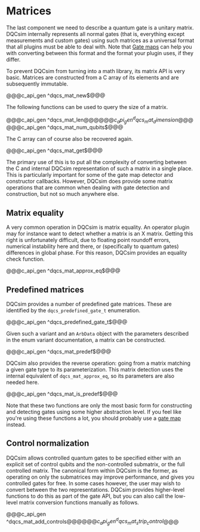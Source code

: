 # Matrices

The last component we need to describe a quantum gate is a unitary matrix.
DQCsim internally represents all normal gates (that is, everything except
measurements and custom gates) using such matrices as a universal format that
all plugins must be able to deal with. Note that [Gate maps](gm.apigen.md) can
help you with converting between this format and the format your plugin uses,
if they differ.

To prevent DQCsim from turning into a math library, its matrix API is very
basic. Matrices are constructed from a C array of its elements and are
subsequently immutable.

@@@c_api_gen ^dqcs_mat_new$@@@

The following functions can be used to query the size of a matrix.

@@@c_api_gen ^dqcs_mat_len$@@@
@@@c_api_gen ^dqcs_mat_dimension$@@@
@@@c_api_gen ^dqcs_mat_num_qubits$@@@

The C array can of course also be recovered again.

@@@c_api_gen ^dqcs_mat_get$@@@

The primary use of this is to put all the complexity of converting between the
C and internal DQCsim representation of such a matrix in a single place. This
is particularly important for some of the gate map detector and constructor
callbacks. However, DQCsim does provide some matrix operations that are common
when dealing with gate detection and construction, but not so much anywhere
else.

## Matrix equality

A very common operation in DQCsim is matrix equality. An operator plugin may
for instance want to detect whether a matrix is an X matrix. Getting this right
is unfortunately difficult, due to floating point roundoff errors, numerical
instability here and there, or (specifically to quantum gates) differences in
global phase. For this reason, DQCsim provides an equality check function.

@@@c_api_gen ^dqcs_mat_approx_eq$@@@

## Predefined matrices

DQCsim provides a number of predefined gate matrices. These are identified by
the `dqcs_predefined_gate_t` enumeration.

@@@c_api_gen ^dqcs_predefined_gate_t$@@@

Given such a variant and an `ArbData` object with the parameters described in
the enum variant documentation, a matrix can be constructed.

@@@c_api_gen ^dqcs_mat_predef$@@@

DQCsim also provides the reverse operation: going from a matrix matching a
given gate type to its parameterization. This matrix detection uses the
internal equivalent of `dqcs_mat_approx_eq`, so its parameters are also needed
here.

@@@c_api_gen ^dqcs_mat_is_predef$@@@

Note that these two functions are only the most basic form for constructing and
detecting gates using some higher abstraction level. If you feel like you're
using these functions a lot, you should probably use a [gate map](gm.apigen.md)
instead.

## Control normalization

DQCsim allows controlled quantum gates to be specified either with an explicit
set of control qubits and the non-controlled submatrix, or the full controlled
matrix. The canonical form within DQCsim is the former, as operating on only
the submatrices may improve performance, and gives you controlled gates for
free. In some cases however, the user may wish to convert between the two
representations. DQCsim provides higher-level functions to do this as part of
the gate API, but you can also call the low-level matrix conversion functions
manually as follows.

@@@c_api_gen ^dqcs_mat_add_controls$@@@
@@@c_api_gen ^dqcs_mat_strip_control$@@@
